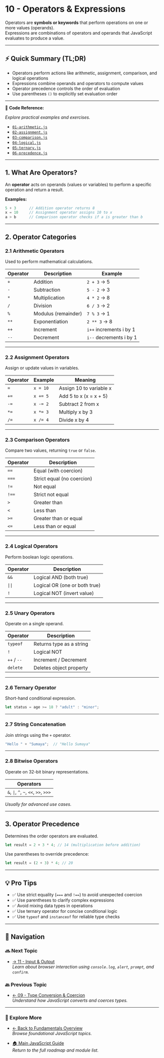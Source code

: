 # 10 - Operators & Expressions

Operators are **symbols or keywords** that perform operations on one or more values (operands).  
Expressions are combinations of operators and operands that JavaScript evaluates to produce a value.

---

## ⚡ Quick Summary (TL;DR)

- Operators perform actions like arithmetic, assignment, comparison, and logical operations  
- Expressions combine operands and operators to compute values  
- Operator precedence controls the order of evaluation  
- Use parentheses `()` to explicitly set evaluation order  

---

📂 **Code Reference:**

_Explore practical examples and exercises._

- [`01-arithmetic.js`](01-arithmetic.js)  
- [`02-assignment.js`](02-assignment.js)  
- [`03-comparison.js`](03-comparison.js)  
- [`04-logical.js`](04-logical.js)  
- [`05-ternary.js`](05-ternary.js)  
- [`06-precedence.js`](06-precedence.js)  

---

## 1. What Are Operators?

An **operator** acts on operands (values or variables) to perform a specific operation and return a result.

**Examples:**

```js
5 + 3      // Addition operator returns 8
x = 10     // Assignment operator assigns 10 to x
a > b      // Comparison operator checks if a is greater than b
```

---

## 2. Operator Categories

### 2.1 Arithmetic Operators

Used to perform mathematical calculations.

| Operator | Description         | Example        |
| -------- | ------------------- | -------------- |
| `+`      | Addition            | `2 + 3` → 5    |
| `-`      | Subtraction         | `5 - 2` → 3    |
| `*`      | Multiplication      | `4 * 2` → 8    |
| `/`      | Division            | `6 / 3` → 2    |
| `%`      | Modulus (remainder) | `7 % 3` → 1    |
| `**`     | Exponentiation      | `2 ** 3` → 8   |
| `++`     | Increment           | `i++` increments i by 1 |
| `--`     | Decrement           | `i--` decrements i by 1 |

---

### 2.2 Assignment Operators

Assign or update values in variables.

| Operator | Example  | Meaning                |
| -------- | -------- | ---------------------- |
| `=`      | `x = 10` | Assign 10 to variable x|
| `+=`     | `x += 5` | Add 5 to x (x = x + 5)|
| `-=`     | `x -= 2` | Subtract 2 from x      |
| `*=`     | `x *= 3` | Multiply x by 3        |
| `/=`     | `x /= 4` | Divide x by 4          |

---

### 2.3 Comparison Operators

Compare two values, returning `true` or `false`.

| Operator | Description            |
| -------- | ---------------------- |
| `==`     | Equal (with coercion)  |
| `===`    | Strict equal (no coercion) |
| `!=`     | Not equal              |
| `!==`    | Strict not equal       |
| `>`      | Greater than           |
| `<`      | Less than              |
| `>=`     | Greater than or equal  |
| `<=`     | Less than or equal     |

---

### 2.4 Logical Operators

Perform boolean logic operations.

| Operator | Description               |
| -------- | ------------------------- |
| `&&`     | Logical AND (both true)   |
| `\|\|`    | Logical OR (one or both true) |
| `!`      | Logical NOT (invert value)|

---

### 2.5 Unary Operators

Operate on a single operand.

| Operator    | Description                 |
| ----------- | --------------------------- |
| `typeof`    | Returns type as a string    |
| `!`         | Logical NOT                 |
| `++` / `--` | Increment / Decrement       |
| `delete`    | Deletes object property     |

---

### 2.6 Ternary Operator

Short-hand conditional expression.

```js
let status = age >= 18 ? "adult" : "minor";
```

---

### 2.7 String Concatenation

Join strings using the `+` operator.

```js
"Hello " + "Sumaya";  // "Hello Sumaya"
```

---

### 2.8 Bitwise Operators

Operate on 32-bit binary representations.

| Operators                  |
| -------------------------- |
| `&`, `\|`, `^`, `~`, `<<`, `>>`, `>>>` |

_Usually for advanced use cases._

---

## 3. Operator Precedence

Determines the order operators are evaluated.

```js
let result = 2 + 3 * 4; // 14 (multiplication before addition)
```

Use parentheses to override precedence:

```js
let result = (2 + 3) * 4; // 20
```

---

## 💡 Pro Tips

- ✅ Use strict equality (`===` and `!==`) to avoid unexpected coercion  
- ✅ Use parentheses to clarify complex expressions  
- ✅ Avoid mixing data types in operations  
- ✅ Use ternary operator for concise conditional logic  
- ✅ Use `typeof` and `instanceof` for reliable type checks  

---

## 🔗 Navigation

### 🔜 Next Topic

- [→ 11 - Input & Output](../11-io-methods/README.md)  
  _Learn about browser interaction using `console.log`, `alert`, `prompt`, and `confirm`._

### 🔙 Previous Topic

- [← 09 - Type Conversion & Coercion](../09-type-conversion-coercion/README.md)  
  _Understand how JavaScript converts and coerces types._

---

### 📂 Explore More

- [← Back to Fundamentals Overview](../README.md)  
  _Browse foundational JavaScript topics._

- [🏠 Main JavaScript Guide](../../README.md)  
  _Return to the full roadmap and module list._
